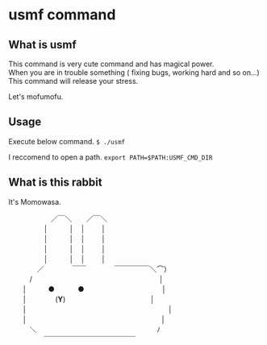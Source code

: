 usmf command
============

## What is usmf
This command is very cute command and has magical power.  
When you are in trouble something ( fixing bugs, working hard and so on…)  
This command will release your stress.  
  
Let's mofumofu.

## Usage
Execute below command.
`$ ./usmf`

I reccomend to open a path.
`export PATH=$PATH:USMF_CMD_DIR`

## What is this rabbit
It's Momowasa.

　　　　　　／￣＼　　／￣＼  
　　　　　│　　　│　│　 　│  
　　　　　│　　　│　│　 　│  
　　　　　│　　　│　│　 　│  
　　　　　│　　　│　│　 　│  
　　　　／　　　　￣￣　　　　￣￣￣￣￣＼⌒）  
　　　/　　　　　　　　　　　　　　　　　　│  
　　│　　　●　 　　●　　　　　　　　　　　│  
　　│　　　　(__Y__)　　　　　　　　　　　　│  
　　│　　　　　　　　　　　　　　　　　　　　│  
　　│　　　　　　　　　　　　　　　　　　　│  
　　　＼　　　　　　　　　　　　　　　　　ﾉ  
　　　　　￣￣￣￣￣￣￣￣￣￣￣￣￣　　　  

